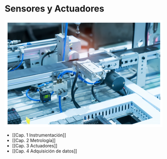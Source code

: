 # Sensores y Actuadores

![](attachments/Pasted%20image%2020231106100509.png)

- [[Cap. 1 Instrumentación]]
- [[Cap. 2 Metrología]]
- [[Cap. 3 Actuadores]]
- [[Cap. 4 Adquisición de datos]]




